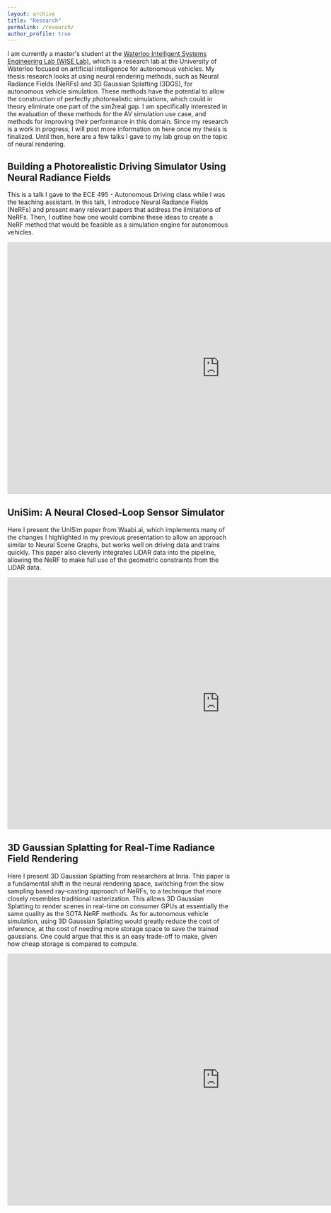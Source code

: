 ```yaml
---
layout: archive
title: "Research"
permalink: /research/
author_profile: true
---
```


I am currently a master's student at the [Waterloo Intelligent Systems Engineering Lab (WISE Lab)](https://uwaterloo.ca/waterloo-intelligent-systems-engineering-lab/), which is a research lab at the University of Waterloo focused on artificial intelligence for autonomous vehicles. My thesis research looks at using neural rendering methods, such as Neural Radiance Fields (NeRFs) and 3D Gaussian Splatting (3DGS), for autonomous vehicle simulation. These methods have the potential to allow the construction of perfectly photorealistic simulations, which could in theory eliminate one part of the sim2real gap. I am specifically interested in the evaluation of these methods for the AV simulation use case, and methods for improving their performance in this domain. Since my research is a work in progress, I will post more information on here once my thesis is finalized. Until then, here are a few talks I gave to my lab group on the topic of neural rendering.

## Building a Photorealistic Driving Simulator Using Neural Radiance Fields

This is a talk I gave to the ECE 495 - Autonomous Driving class while I was the teaching assistant. In this talk, I introduce Neural Radiance Fields (NeRFs) and present many relevant papers that address the limitations of NeRFs. Then, I outline how one would combine these ideas to create a NeRF method that would be feasible as a simulation engine for autonomous vehicles.

<iframe src="https://docs.google.com/presentation/d/e/2PACX-1vRH8eJgUXxQcb1_5Dj6zQLXO4CqROKsQ2d2bDPJkya8I-IxjvkSzQLplwPzv-GtNKSwTGtzeCimOesW/embed?start=false&loop=false&delayms=3000" frameborder="0" width="960" height="569" allowfullscreen="true" mozallowfullscreen="true" webkitallowfullscreen="true"></iframe>

## UniSim: A Neural Closed-Loop Sensor Simulator

Here I present the UniSim paper from Waabi.ai, which implements many of the changes I highlighted in my previous presentation to allow an approach similar to Neural Scene Graphs, but works well on driving data and trains quickly. This paper also cleverly integrates LiDAR data into the pipeline, allowing the NeRF to make full use of the geometric constraints from the LiDAR data.

<iframe src="https://docs.google.com/presentation/d/e/2PACX-1vRr-3ymGNYJX5nlr1YyuSw8vp-ee0_41iAebsdR0cDPVQNVAAgBkwEtL6g1AgAvRsAid3jgUFaWbJTZ/embed?start=false&loop=false&delayms=3000" frameborder="0" width="960" height="569" allowfullscreen="true" mozallowfullscreen="true" webkitallowfullscreen="true"></iframe>

## 3D Gaussian Splatting for Real-Time Radiance Field Rendering

Here I present 3D Gaussian Splatting from researchers at Inria. This paper is a fundamental shift in the neural rendering space, switching from the slow sampling based ray-casting approach of NeRFs, to a technique that more closely resembles traditional rasterization. This allows 3D Gaussian Splatting to render scenes in real-time on consumer GPUs at essentially the same quality as the SOTA NeRF methods. As for autonomous vehicle simulation, using 3D Gaussian Splatting would greatly reduce the cost of inference, at the cost of needing more storage space to save the trained gaussians. One could argue that this is an easy trade-off to make, given how cheap storage is compared to compute.

<iframe src="https://docs.google.com/presentation/d/e/2PACX-1vSCL8HBNUk8OG9VWmUH0uWSUfG_RksQNoP8DoZu2ftct4-WHi74G2KL_Uc62yjpyE0BY0TJOvZEkeqM/embed?start=false&loop=false&delayms=3000" frameborder="0" width="960" height="569" allowfullscreen="true" mozallowfullscreen="true" webkitallowfullscreen="true"></iframe>


<!-- {% include base_path %}

{% assign ordered_pages = site.research | sort:"order_number" %}

{% for post in ordered_pages %}
  {% include archive-single.html type="grid" %}
{% endfor %} -->